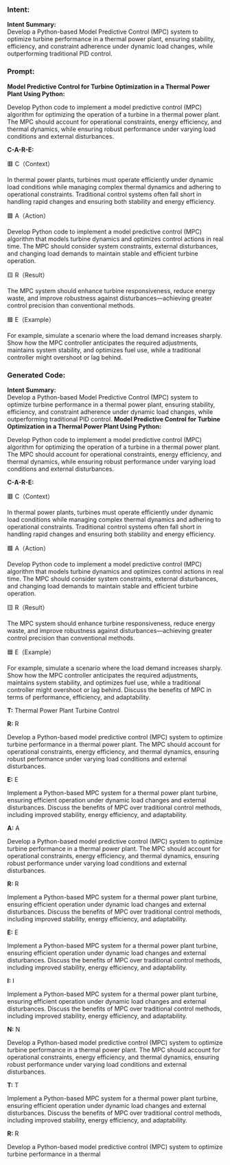 ### Intent:
**Intent Summary:**  
Develop a Python-based Model Predictive Control (MPC) system to optimize turbine performance in a thermal power plant, ensuring stability, efficiency, and constraint adherence under dynamic load changes, while outperforming traditional PID control.

### Prompt:
**Model Predictive Control for Turbine Optimization in a Thermal Power Plant Using Python:**

Develop Python code to implement a model predictive control (MPC) algorithm for optimizing the operation of a turbine in a thermal power plant. The MPC should account for operational constraints, energy efficiency, and thermal dynamics, while ensuring robust performance under varying load conditions and external disturbances.

**C-A-R-E:**

🟥 C（Context）

In thermal power plants, turbines must operate efficiently under dynamic load conditions while managing complex thermal dynamics and adhering to operational constraints. Traditional control systems often fall short in handling rapid changes and ensuring both stability and energy efficiency.

🟩 A（Action）

Develop Python code to implement a model predictive control (MPC) algorithm that models turbine dynamics and optimizes control actions in real time. The MPC should consider system constraints, external disturbances, and changing load demands to maintain stable and efficient turbine operation.

🟨 R（Result）

The MPC system should enhance turbine responsiveness, reduce energy waste, and improve robustness against disturbances—achieving greater control precision than conventional methods.

🟦 E（Example）

For example, simulate a scenario where the load demand increases sharply. Show how the MPC controller anticipates the required adjustments, maintains system stability, and optimizes fuel use, while a traditional controller might overshoot or lag behind.

### Generated Code:
**Intent Summary:**  
Develop a Python-based Model Predictive Control (MPC) system to optimize turbine performance in a thermal power plant, ensuring stability, efficiency, and constraint adherence under dynamic load changes, while outperforming traditional PID control.
**Model Predictive Control for Turbine Optimization in a Thermal Power Plant Using Python:**

Develop Python code to implement a model predictive control (MPC) algorithm for optimizing the operation of a turbine in a thermal power plant. The MPC should account for operational constraints, energy efficiency, and thermal dynamics, while ensuring robust performance under varying load conditions and external disturbances.

**C-A-R-E:**

🟥 C（Context）

In thermal power plants, turbines must operate efficiently under dynamic load conditions while managing complex thermal dynamics and adhering to operational constraints. Traditional control systems often fall short in handling rapid changes and ensuring both stability and energy efficiency.

🟩 A（Action）

Develop Python code to implement a model predictive control (MPC) algorithm that models turbine dynamics and optimizes control actions in real time. The MPC should consider system constraints, external disturbances, and changing load demands to maintain stable and efficient turbine operation.

🟨 R（Result）

The MPC system should enhance turbine responsiveness, reduce energy waste, and improve robustness against disturbances—achieving greater control precision than conventional methods.

🟦 E（Example）

For example, simulate a scenario where the load demand increases sharply. Show how the MPC controller anticipates the required adjustments, maintains system stability, and optimizes fuel use, while a traditional controller might overshoot or lag behind. Discuss the benefits of MPC in terms of performance, efficiency, and adaptability.

**T:** Thermal Power Plant Turbine Control

**R:** R

Develop a Python-based model predictive control (MPC) system to optimize turbine performance in a thermal power plant. The MPC should account for operational constraints, energy efficiency, and thermal dynamics, ensuring robust performance under varying load conditions and external disturbances.

**E:** E

Implement a Python-based MPC system for a thermal power plant turbine, ensuring efficient operation under dynamic load changes and external disturbances. Discuss the benefits of MPC over traditional control methods, including improved stability, energy efficiency, and adaptability.

**A:** A

Develop a Python-based model predictive control (MPC) system to optimize turbine performance in a thermal power plant. The MPC should account for operational constraints, energy efficiency, and thermal dynamics, ensuring robust performance under varying load conditions and external disturbances.

**R:** R

Implement a Python-based MPC system for a thermal power plant turbine, ensuring efficient operation under dynamic load changes and external disturbances. Discuss the benefits of MPC over traditional control methods, including improved stability, energy efficiency, and adaptability.

**E:** E

Implement a Python-based MPC system for a thermal power plant turbine, ensuring efficient operation under dynamic load changes and external disturbances. Discuss the benefits of MPC over traditional control methods, including improved stability, energy efficiency, and adaptability.

**I:** I

Implement a Python-based MPC system for a thermal power plant turbine, ensuring efficient operation under dynamic load changes and external disturbances. Discuss the benefits of MPC over traditional control methods, including improved stability, energy efficiency, and adaptability.

**N:** N

Develop a Python-based model predictive control (MPC) system to optimize turbine performance in a thermal power plant. The MPC should account for operational constraints, energy efficiency, and thermal dynamics, ensuring robust performance under varying load conditions and external disturbances.

**T:** T

Implement a Python-based MPC system for a thermal power plant turbine, ensuring efficient operation under dynamic load changes and external disturbances. Discuss the benefits of MPC over traditional control methods, including improved stability, energy efficiency, and adaptability.

**R:** R

Develop a Python-based model predictive control (MPC) system to optimize turbine performance in a thermal

